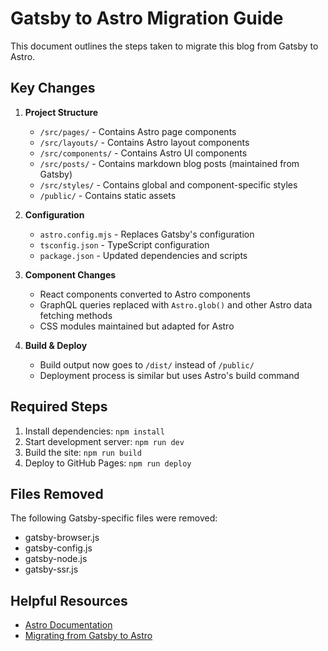 # Gatsby to Astro Migration Guide

This document outlines the steps taken to migrate this blog from Gatsby to Astro.

## Key Changes

1. **Project Structure**
   - `/src/pages/` - Contains Astro page components
   - `/src/layouts/` - Contains Astro layout components
   - `/src/components/` - Contains Astro UI components
   - `/src/posts/` - Contains markdown blog posts (maintained from Gatsby)
   - `/src/styles/` - Contains global and component-specific styles
   - `/public/` - Contains static assets

2. **Configuration**
   - `astro.config.mjs` - Replaces Gatsby's configuration
   - `tsconfig.json` - TypeScript configuration
   - `package.json` - Updated dependencies and scripts

3. **Component Changes**
   - React components converted to Astro components
   - GraphQL queries replaced with `Astro.glob()` and other Astro data fetching methods
   - CSS modules maintained but adapted for Astro

4. **Build & Deploy**
   - Build output now goes to `/dist/` instead of `/public/`
   - Deployment process is similar but uses Astro's build command

## Required Steps

1. Install dependencies: `npm install`
2. Start development server: `npm run dev`
3. Build the site: `npm run build`
4. Deploy to GitHub Pages: `npm run deploy`

## Files Removed

The following Gatsby-specific files were removed:
- gatsby-browser.js
- gatsby-config.js
- gatsby-node.js
- gatsby-ssr.js

## Helpful Resources

- [Astro Documentation](https://docs.astro.build)
- [Migrating from Gatsby to Astro](https://docs.astro.build/en/guides/migrate-to-astro/from-gatsby/)